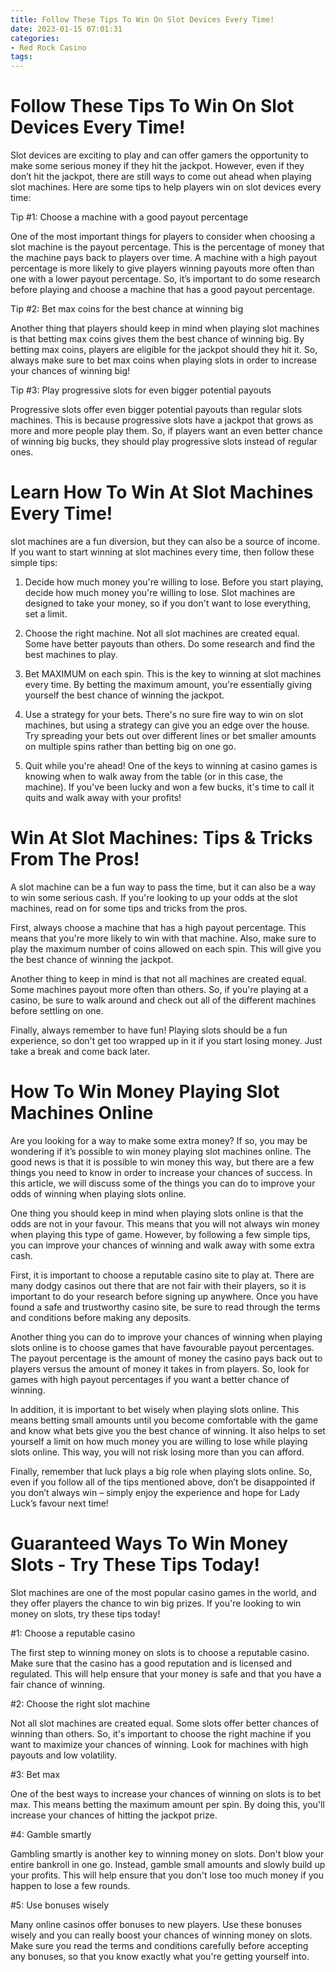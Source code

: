 ```yaml
---
title: Follow These Tips To Win On Slot Devices Every Time!
date: 2023-01-15 07:01:31
categories:
- Red Rock Casino
tags:
---
```



#  Follow These Tips To Win On Slot Devices Every Time!

Slot devices are exciting to play and can offer gamers the opportunity to make some serious money if they hit the jackpot. However, even if they don’t hit the jackpot, there are still ways to come out ahead when playing slot machines. Here are some tips to help players win on slot devices every time:

Tip #1: Choose a machine with a good payout percentage

One of the most important things for players to consider when choosing a slot machine is the payout percentage. This is the percentage of money that the machine pays back to players over time. A machine with a high payout percentage is more likely to give players winning payouts more often than one with a lower payout percentage. So, it’s important to do some research before playing and choose a machine that has a good payout percentage.

Tip #2: Bet max coins for the best chance at winning big

Another thing that players should keep in mind when playing slot machines is that betting max coins gives them the best chance of winning big. By betting max coins, players are eligible for the jackpot should they hit it. So, always make sure to bet max coins when playing slots in order to increase your chances of winning big!

Tip #3: Play progressive slots for even bigger potential payouts

Progressive slots offer even bigger potential payouts than regular slots machines. This is because progressive slots have a jackpot that grows as more and more people play them. So, if players want an even better chance of winning big bucks, they should play progressive slots instead of regular ones.

#  Learn How To Win At Slot Machines Every Time!

slot machines are a fun diversion, but they can also be a source of income. If you want to start winning at slot machines every time, then follow these simple tips:

1. Decide how much money you're willing to lose. Before you start playing, decide how much money you're willing to lose. Slot machines are designed to take your money, so if you don't want to lose everything, set a limit.

2. Choose the right machine. Not all slot machines are created equal. Some have better payouts than others. Do some research and find the best machines to play.

3. Bet MAXIMUM on each spin. This is the key to winning at slot machines every time. By betting the maximum amount, you're essentially giving yourself the best chance of winning the jackpot.

4. Use a strategy for your bets. There's no sure fire way to win on slot machines, but using a strategy can give you an edge over the house. Try spreading your bets out over different lines or bet smaller amounts on multiple spins rather than betting big on one go.

5. Quit while you're ahead! One of the keys to winning at casino games is knowing when to walk away from the table (or in this case, the machine). If you've been lucky and won a few bucks, it's time to call it quits and walk away with your profits!

#  Win At Slot Machines: Tips & Tricks From The Pros!

A slot machine can be a fun way to pass the time, but it can also be a way to win some serious cash. If you're looking to up your odds at the slot machines, read on for some tips and tricks from the pros.

First, always choose a machine that has a high payout percentage. This means that you're more likely to win with that machine. Also, make sure to play the maximum number of coins allowed on each spin. This will give you the best chance of winning the jackpot.

Another thing to keep in mind is that not all machines are created equal. Some machines payout more often than others. So, if you're playing at a casino, be sure to walk around and check out all of the different machines before settling on one.

Finally, always remember to have fun! Playing slots should be a fun experience, so don't get too wrapped up in it if you start losing money. Just take a break and come back later.

#  How To Win Money Playing Slot Machines Online

Are you looking for a way to make some extra money? If so, you may be wondering if it’s possible to win money playing slot machines online. The good news is that it is possible to win money this way, but there are a few things you need to know in order to increase your chances of success. In this article, we will discuss some of the things you can do to improve your odds of winning when playing slots online.

One thing you should keep in mind when playing slots online is that the odds are not in your favour. This means that you will not always win money when playing this type of game. However, by following a few simple tips, you can improve your chances of winning and walk away with some extra cash.

First, it is important to choose a reputable casino site to play at. There are many dodgy casinos out there that are not fair with their players, so it is important to do your research before signing up anywhere. Once you have found a safe and trustworthy casino site, be sure to read through the terms and conditions before making any deposits.

Another thing you can do to improve your chances of winning when playing slots online is to choose games that have favourable payout percentages. The payout percentage is the amount of money the casino pays back out to players versus the amount of money it takes in from players. So, look for games with high payout percentages if you want a better chance of winning.

In addition, it is important to bet wisely when playing slots online. This means betting small amounts until you become comfortable with the game and know what bets give you the best chance of winning. It also helps to set yourself a limit on how much money you are willing to lose while playing slots online. This way, you will not risk losing more than you can afford.

Finally, remember that luck plays a big role when playing slots online. So, even if you follow all of the tips mentioned above, don’t be disappointed if you don’t always win – simply enjoy the experience and hope for Lady Luck’s favour next time!

#  Guaranteed Ways To Win Money Slots - Try These Tips Today!

Slot machines are one of the most popular casino games in the world, and they offer players the chance to win big prizes. If you're looking to win money on slots, try these tips today!

#1: Choose a reputable casino

The first step to winning money on slots is to choose a reputable casino. Make sure that the casino has a good reputation and is licensed and regulated. This will help ensure that your money is safe and that you have a fair chance of winning.

#2: Choose the right slot machine

Not all slot machines are created equal. Some slots offer better chances of winning than others. So, it's important to choose the right machine if you want to maximize your chances of winning. Look for machines with high payouts and low volatility.

#3: Bet max

One of the best ways to increase your chances of winning on slots is to bet max. This means betting the maximum amount per spin. By doing this, you'll increase your chances of hitting the jackpot prize.

#4: Gamble smartly

Gambling smartly is another key to winning money on slots. Don't blow your entire bankroll in one go. Instead, gamble small amounts and slowly build up your profits. This will help ensure that you don't lose too much money if you happen to lose a few rounds.

#5: Use bonuses wisely

Many online casinos offer bonuses to new players. Use these bonuses wisely and you can really boost your chances of winning money on slots. Make sure you read the terms and conditions carefully before accepting any bonuses, so that you know exactly what you're getting yourself into.